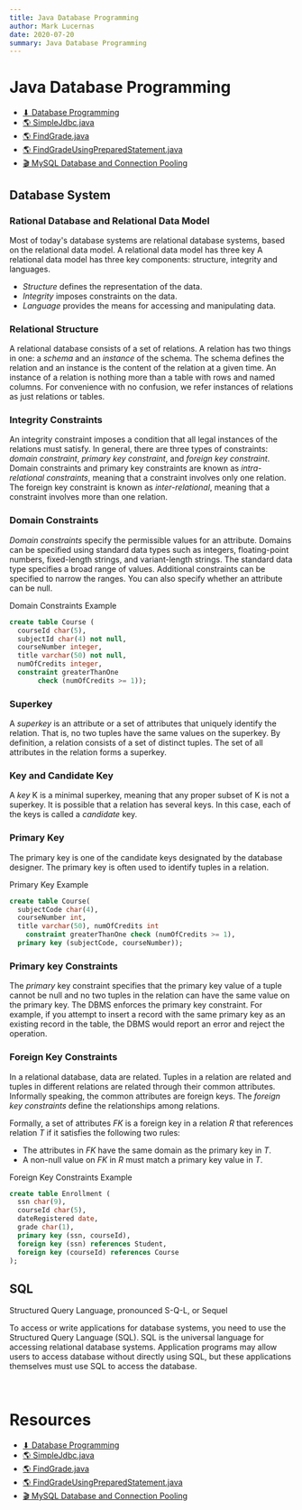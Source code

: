 ```yaml
---
title: Java Database Programming
author: Mark Lucernas
date: 2020-07-20
summary: Java Database Programming
---
```



# Java Database Programming

- [⬇ Database Programming](file:../../../../../../../files/summer-2020/CISC-191/week-6/database.ppt)
- [🌎 SimpleJdbc.java](https://liveexample.pearsoncmg.com/html/SimpleJdbc.html)
- [🌎 FindGrade.java](https://liveexample.pearsoncmg.com/html/FindGrade.html)
- [🌎 FindGradeUsingPreparedStatement.java](https://liveexample.pearsoncmg.com/html/FindGradeUsingPreparedStatement.html)
- [🎬 MySQL Database and Connection Pooling](https://www.youtube.com/watch?v=756JDbYaVzE)


## Database System

### Rational Database and Relational Data Model

Most of today's database systems are relational database systems, based on the
relational data model. A relational data model has three key A relational data
model has three key components: structure, integrity and languages.

- _Structure_ defines the representation of the data.
- _Integrity_ imposes constraints on the data.
- _Language_ provides the means for accessing and manipulating data.

### Relational Structure

A relational database consists of a set of relations. A relation has two things
in one: a _schema_ and an _instance_ of the schema. The schema defines the
relation and an instance is the content of the relation at a given time. An
instance of a relation is nothing more than a table with rows and named columns.
For convenience with no confusion, we refer instances of relations as just
relations or tables.

### Integrity Constraints

An integrity constraint imposes a condition that all legal instances of the
relations must satisfy.  In general, there are three types of constraints:
_domain constraint_, _primary key constraint_, and _foreign key constraint_.
Domain constraints and primary key constraints are known as _intra-relational
constraints_, meaning that a constraint involves only one relation. The foreign
key constraint is known as _inter-relational_, meaning that a constraint
involves more than one relation.

### Domain Constraints

_Domain constraints_ specify the permissible values for an attribute. Domains
can be specified using standard data types such as integers, floating-point
numbers, fixed-length strings, and variant-length strings. The standard data
type specifies a broad range of values. Additional constraints can be specified
to narrow the ranges. You can also specify whether an attribute can be null.

Domain Constraints Example

```sql
create table Course (
  courseId char(5),
  subjectId char(4) not null,
  courseNumber integer,
  title varchar(50) not null,
  numOfCredits integer,
  constraint greaterThanOne
       check (numOfCredits >= 1));
```

### Superkey

A _superkey_ is an attribute or a set of attributes that uniquely identify the
relation. That is, no two tuples have the same values on the superkey. By
definition, a relation consists of a set of distinct tuples. The set of all
attributes in the relation forms a superkey.

### Key and Candidate Key

A _key_ K is a minimal superkey, meaning that any proper subset of K is not a
superkey. It is possible that a relation has several keys. In this case, each of
the keys is called a _candidate_ key.

### Primary Key

The primary key is one of the candidate keys designated by the database
designer. The primary key is often used to identify tuples in a relation.

Primary Key Example

```sql
create table Course(
  subjectCode char(4),
  courseNumber int,
  title varchar(50), numOfCredits int
    constraint greaterThanOne check (numOfCredits >= 1),
  primary key (subjectCode, courseNumber));
```

### Primary key Constraints

The _primary_ key constraint specifies that the primary key value of a tuple
cannot be null and no two tuples in the relation can have the same value on the
primary key. The DBMS enforces the primary key constraint. For example, if you
attempt to insert a record with the same primary key as an existing record in
the table, the DBMS would report an error and reject the operation.

### Foreign Key Constraints

In a relational database, data are related. Tuples in a relation are related and
tuples in different relations are related through their common attributes.
Informally speaking, the common attributes are foreign keys. The _foreign key
constraints_ define the relationships among relations.

Formally, a set of attributes _FK_ is a foreign key in a relation _R_ that
references relation _T_ if it satisfies the following two rules:

- The attributes in _FK_ have the same domain as the primary key in _T_.
- A non-null value on _FK_ in _R_ must match a primary key value in _T_.

Foreign Key Constraints Example

```sql
create table Enrollment (
  ssn char(9),
  courseId char(5),
  dateRegistered date,
  grade char(1),
  primary key (ssn, courseId),
  foreign key (ssn) references Student,
  foreign key (courseId) references Course
);
```


## SQL

Structured Query Language, pronounced S-Q-L, or Sequel

To access or write applications for database systems, you need to use the
Structured Query Language (SQL). SQL is the universal language for accessing
relational database systems. Application programs may allow users to access
database without directly using SQL, but these applications themselves must use
SQL to access the database.


<br>

# Resources

- [⬇ Database Programming](file:../../../../../../../files/summer-2020/CISC-191/week-6/database.ppt)
- [🌎 SimpleJdbc.java](https://liveexample.pearsoncmg.com/html/SimpleJdbc.html)
- [🌎 FindGrade.java](https://liveexample.pearsoncmg.com/html/FindGrade.html)
- [🌎 FindGradeUsingPreparedStatement.java](https://liveexample.pearsoncmg.com/html/FindGradeUsingPreparedStatement.html)
- [🎬 MySQL Database and Connection Pooling](https://www.youtube.com/watch?v=756JDbYaVzE)

